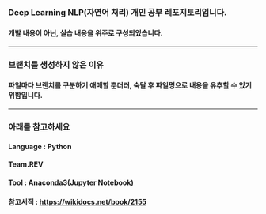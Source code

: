 ### Deep Learning NLP(자연어 처리) 개인 공부 레포지토리입니다.
  #### 개발 내용이 아닌, 실습 내용을 위주로 구성되었습니다.
----------
### 브랜치를 생성하지 않은 이유

  #### 파일마다 브랜치를 구분하기 애매할 뿐더러, 숙달 후 파일명으로 내용을 유추할 수 있기 위함입니다.
  
----------



### 아래를 참고하세요

  #### Language : Python
  #### Team.REV
  #### Tool : Anaconda3(Jupyter Notebook)
  #### 참고서적 : https://wikidocs.net/book/2155

